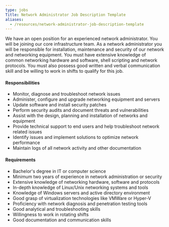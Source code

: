 ```yaml
---
type: jobs
Title: Network Administrator Job Description Template
aliases:
  - /resources/network-administrator-job-description-template
---
```


We have an open position for an experienced network administrator. You will be joining our core infrastructure team. As a network administrator you will be responsible for installation, maintenance and security of our network and networking equipment. You must have extensive knowledge of common networking hardware and software, shell scripting and network protocols. You must also possess good written and verbal communication skill and be willing to work in shifts to qualify for this job.

#### Responsibilities

- Monitor, diagnose and troubleshoot network issues
- Administer, configure and upgrade networking equipment and servers
- Update software and install security patches
- Perform security audits and document threats and vulnerabilities
- Assist with the design, planning and installation of networks and equipment
- Provide technical support to end users and help troubleshoot network related issues
- Identify issues and implement solutions to optimize network performance
- Maintain logs of all network activity and other documentation

#### Requirements

- Bachelor's degree in IT or computer science
- Minimum two years of experience in network administration or security
- Extensive knowledge of networking hardware, software and protocols
- In-depth knowledge of Linux/Unix networking systems and tools
- Knowledge of Windows servers and active directory environment
- Good grasp of virtualization technologies like VMWare or Hyper-V
- Proficiency with network diagnosis and penetration testing tools
- Good analytical and troubleshooting skills
- Willingness to work in rotating shifts
- Good documentation and communication skills

